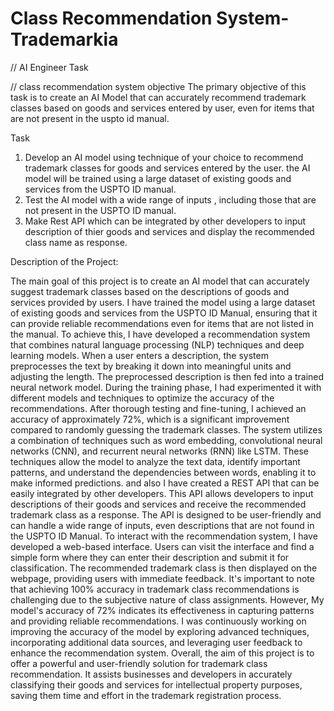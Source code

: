 # Class Recommendation System-Trademarkia

// AI Engineer Task

// class recommendation system 
objective
The primary objective of this task is to create an AI Model that can accurately recommend trademark classes based on goods and services entered by user, even for items that are not present in the uspto id manual.

Task
1. Develop an AI model using technique of your choice to recommend trademark classes for goods and services entered by the user. the AI model will be trained using a large dataset of existing goods and services from the USPTO ID manual.
2. Test the AI model with a wide range of inputs , including those that are not present in the USPTO ID manual.
3. Make Rest API which can be integrated by other developers to input description of thier goods and services and display the recommended class name as response.

Description of the Project:

The main goal of this project is to create an AI model that can accurately suggest trademark classes based on the descriptions of goods and services provided by users. I have trained the model using a large dataset of existing goods and services from the USPTO ID Manual, ensuring that it can provide reliable recommendations even for items that are not listed in the manual.
To achieve this, I have developed a recommendation system that combines natural language processing (NLP) techniques and deep learning models. When a user enters a description, the system preprocesses the text by breaking it down into meaningful units and adjusting the length. The preprocessed description is then fed into a trained neural network model.
During the training phase, I had experimented it with different models and techniques to optimize the accuracy of the recommendations. After thorough testing and fine-tuning, I achieved an accuracy of approximately 72%, which is a significant improvement compared to randomly guessing the trademark classes.
The system utilizes a combination of techniques such as word embedding, convolutional neural networks (CNN), and recurrent neural networks (RNN) like LSTM. These techniques allow the model to analyze the text data, identify important patterns, and understand the dependencies between words, enabling it to make informed predictions.
and also I have created a REST API that can be easily integrated by other developers. This API allows developers to input descriptions of their goods and services and receive the recommended trademark class as a response. The API is designed to be user-friendly and can handle a wide range of inputs, even descriptions that are not found in the USPTO ID Manual.
To interact with the recommendation system, I have developed a web-based interface. Users can visit the interface and find a simple form where they can enter their description and submit it for classification. The recommended trademark class is then displayed on the webpage, providing users with immediate feedback.
It's important to note that achieving 100% accuracy in trademark class recommendations is challenging due to the subjective nature of class assignments. However, My model's accuracy of 72% indicates its effectiveness in capturing patterns and providing reliable recommendations.
I was continuously working on improving the accuracy of the model by exploring advanced techniques, incorporating additional data sources, and leveraging user feedback to enhance the recommendation system.
Overall, the aim of this project is to offer a powerful and user-friendly solution for trademark class recommendation. It assists businesses and developers in accurately classifying their goods and services for intellectual property purposes, saving them time and effort in the trademark registration process.
